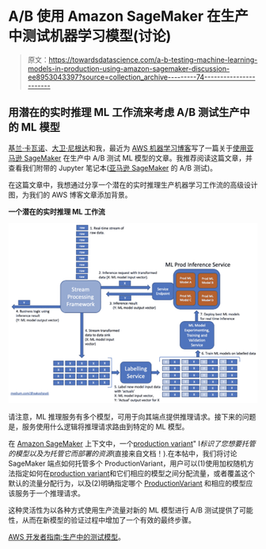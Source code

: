 # A/B 使用 Amazon SageMaker 在生产中测试机器学习模型(讨论)

> 原文：<https://towardsdatascience.com/a-b-testing-machine-learning-models-in-production-using-amazon-sagemaker-discussion-ee8953043397?source=collection_archive---------74----------------------->

## 用潜在的实时推理 ML 工作流来考虑 A/B 测试生产中的 ML 模型

[基兰·卡瓦诺](https://www.linkedin.com/in/kierankavanagh/)、[大卫·尼根达](https://www.linkedin.com/in/david-nigenda-49aab264/)和我，最近为 [AWS 机器学习博客](https://aws.amazon.com/blogs/machine-learning/)写了一篇关于[使用亚马逊 SageMaker](https://aws.amazon.com/blogs/machine-learning/a-b-testing-ml-models-in-production-using-amazon-sagemaker/) 在生产中 A/B 测试 ML 模型的文章。我推荐阅读这篇文章，并查看我们附带的 Jupyter 笔记本([亚马逊 SageMaker](https://github.com/awslabs/amazon-sagemaker-examples/tree/master/sagemaker_endpoints/a_b_testing) 的 A/B 测试)。

在这篇文章中，我想通过分享一个潜在的实时推理生产机器学习工作流的高级设计图，为我们的 AWS 博客文章添加背景。

**一个潜在的实时推理 ML 工作流**

![](img/d694cf12b94d2e3e2b06b666fb563c90.png)

请注意，ML 推理服务有多个模型，可用于向其端点提供推理请求。接下来的问题是，服务使用什么逻辑将推理请求路由到特定的 ML 模型。

在 [Amazon SageMaker](https://aws.amazon.com/sagemaker/) 上下文中，一个[production variant](https://docs.aws.amazon.com/sagemaker/latest/APIReference/API_ProductionVariant.html)" I*标识了您想要托管的模型以及为托管它而部署的资源*(直接来自文档！).在本帖中，我们将讨论 SageMaker 端点如何托管多个 ProductionVariant，用户可以(1)使用加权随机方法指定如何在[production variant](https://docs.aws.amazon.com/sagemaker/latest/APIReference/API_ProductionVariant.html)和它们相应的模型之间分配流量，或者覆盖这个默认的流量分配行为，以及(2)明确指定哪个 [ProductionVariant](https://docs.aws.amazon.com/sagemaker/latest/APIReference/API_ProductionVariant.html) 和相应的模型应该服务于一个推理请求。

这种灵活性为以各种方式使用生产流量对新的 ML 模型进行 A/B 测试提供了可能性，从而在新模型的验证过程中增加了一个有效的最终步骤。

[AWS 开发者指南:生产中的测试模型](https://docs.aws.amazon.com/sagemaker/latest/dg/model-ab-testing.html)。